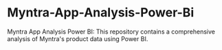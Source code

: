 # Myntra-App-Analysis-Power-Bi
Myntra App Analysis Power BI: This repository contains a comprehensive analysis of Myntra's product data using Power BI. 
